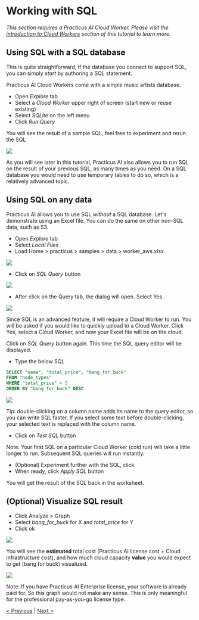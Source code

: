 # Working with SQL 

_This section requires a Practicus AI Cloud Worker. Please visit the [introduction to Cloud Workers](worker-node-intro.md) section of this tutorial to learn more._

## Using SQL with a SQL database 

This is quite straightforward, if the database you connect to support SQL, you can simply _start_ by authoring a SQL statement. 

Practicus AI Cloud Workers come with a simple music artists database.

- Open _Explore_ tab
- Select a _Cloud Worker_ upper right of screen (start new or reuse existing)
- Select _SQLite_ on the left menu 
- Click _Run Query_

You will see the result of a sample SQL, feel free to experiment and rerun the SQL

![](img/sql/sqlite.png)

As you will see later in this tutorial, Practicus AI also allows you to run SQL on the result of your previous SQL, as many times as you need. On a SQL database you would need to use temporary tables to do so, which is a relatively advanced topic.

## Using SQL on any data

Practicus AI allows you to use SQL _without_ a SQL database. Let's demonstrate using an Excel file. You can do the same on other non-SQL data, such as S3. 

- Open _Explore_ tab
- Select _Local Files_
- Load Home > practicus > samples > data > worker_aws.xlsx

![](img/sql/load.png)

- Click on _SQL Query_ button

![](img/sql/sql-1.png)

- After click on the Query tab, the dialog will open. Select Yes.

![](img/sql/sql-2.png)


Since SQL is an advanced feature, it will require a Cloud Worker to run. You will be asked if you would like to quickly upload to a Cloud Worker. Click Yes, select a Cloud Worker, and now your Excel file will be on the cloud. 

Click on _SQL Query_ button again. This time the SQL query editor will be displayed.

- Type the below SQL 

```sql
SELECT "name", "total_price", "bang_for_buck" 
FROM "node_types" 
WHERE "total_price" < 5
ORDER BY "bang_for_buck" DESC
```

![](img/sql/sql-3.png)


Tip: double-clicking on a column name adds its name to the query editor, so you can write SQL faster. If you select some text before double-clicking, your selected text is replaced with the column name.

- Click on _Test SQL_ button

Note: Your first SQL on a particular Cloud Worker (cold run) will take a little longer to run. Subsequent SQL queries will run instantly. 


- (Optional) Experiment further with the SQL, click
- When ready, click _Apply SQL_ button

You will get the result of the SQL back in the worksheet.  

## (Optional) Visualize SQL result

- Click Analyze > Graph
- Select _bang_for_buck_ for X and _total_price_ for Y
- Click ok

![](img/sql/sql-4.png)

You will see the **estimated** total cost (Practicus AI license cost + Cloud infrastructure cost), and how much cloud capacity **value** you would expect to get (bang for buck) visualized. 

![](img/sql/sql-graph.png)

Note: If you have Practicus AI Enterprise license, your software is already paid for. So this graph would not make any sense.  This is only meaningful for the professional pay-as-you-go license type.

[< Previous](predict.md) | [Next >](chatgpt.md)